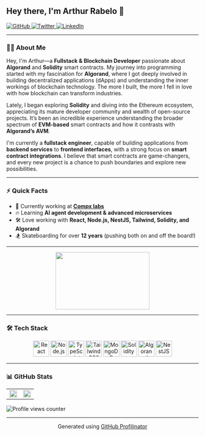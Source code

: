 <!-- Arthur Rabelo - Fullstack & Blockchain Developer -->

## Hey there, I'm Arthur Rabelo 👋  

<a href="https://github.com/p2arthur" target="_blank">
    <img src="https://img.shields.io/badge/github-%2324292e.svg?&style=for-the-badge&logo=github&logoColor=white" alt="GitHub" />
</a>
<a href="https://twitter.com/iam_p2" target="_blank">
    <img src="https://img.shields.io/badge/twitter-%2300acee.svg?&style=for-the-badge&logo=twitter&logoColor=white" alt="Twitter" />
</a>
<a href="https://linkedin.com/in/arthur-rabelo-front-end/" target="_blank">
    <img src="https://img.shields.io/badge/linkedin-%231E77B5.svg?&style=for-the-badge&logo=linkedin&logoColor=white" alt="LinkedIn" />
</a>

---

### 👨‍💻 About Me  

Hey, I'm Arthur—a **Fullstack & Blockchain Developer** passionate about **Algorand** and **Solidity** smart contracts. My journey into programming started with my fascination for **Algorand**, where I got deeply involved in building decentralized applications (dApps) and understanding the inner workings of blockchain technology. The more I built, the more I fell in love with how blockchain can transform industries.

Lately, I began exploring **Solidity** and diving into the Ethereum ecosystem, appreciating its mature developer community and wealth of open-source projects. It’s been an incredible experience understanding the broader spectrum of **EVM-based** smart contracts and how it contrasts with **Algorand’s AVM**.  

I'm currently a **fullstack engineer**, capable of building applications from **backend services** to **frontend interfaces**, with a strong focus on **smart contract integrations**. I believe that smart contracts are game-changers, and every new project is a chance to push boundaries and explore new possibilities.  

---

### ⚡ Quick Facts  

- 🏢 Currently working at **[Compx labs](https://compx.io)**  
- 🔥 Learning **AI agent development & advanced microservices**  
- 🛠️ Love working with **React, Node.js, NestJS, Tailwind, Solidity, and Algorand**  
- 🏂 Skateboarding for over **12 years** (pushing both on and off the board!)  

---

<div align="center">
    <img src="https://media.tenor.com/ang0VzOwbdAAAAAS/the-matrix-reloaded-matrix.gif" width="70%" height="150px" />
</div>

---

### 🛠️ Tech Stack  

<div align="center">
    <a href="https://reactjs.org/" target="_blank"><img src="https://profilinator.rishav.dev/skills-assets/react-original-wordmark.svg" alt="React" height="42" /></a>
    <a href="https://nodejs.org/" target="_blank"><img src="https://profilinator.rishav.dev/skills-assets/nodejs-original-wordmark.svg" alt="Node.js" height="42" /></a>
    <a href="https://www.typescriptlang.org/" target="_blank"><img src="https://profilinator.rishav.dev/skills-assets/typescript-original.svg" alt="TypeScript" height="42" /></a>
    <a href="https://tailwindcss.com/" target="_blank"><img src="https://profilinator.rishav.dev/skills-assets/tailwindcss.svg" alt="Tailwind CSS" height="42" /></a>
    <a href="https://www.mongodb.com/" target="_blank"><img src="https://profilinator.rishav.dev/skills-assets/mongodb-original-wordmark.svg" alt="MongoDB" height="42" /></a>
    <a href="https://soliditylang.org/" target="_blank"><img src="[https://profilinator.rishav.dev/skills-assets/solidity.svg](https://powersandwich.com.tw/_astro/solidity-logo.DAC_m-oG.webp)" alt="Solidity" height="42" /></a>
    <a href="https://algorand.com/" target="_blank"><img src="[https://profilinator.rishav.dev/skills-assets/algorand.svg](https://pbs.twimg.com/profile_images/962068712772616196/eYwuB0TO_400x400.jpg)" alt="Algorand" height="42" /></a>
    <a href="https://nestjs.com/" target="_blank"><img src="https://profilinator.rishav.dev/skills-assets/nestjs.svg" alt="NestJS" height="42" /></a>
</div>

---

### 📊 GitHub Stats  

<table width="100%">
    <tr>
        <td width="50%">
            <img src="https://github-readme-stats.vercel.app/api?username=p2arthur&show_icons=true&count_private=true&hide_border=true" width="100%" />
        </td>
        <td width="50%">
            <img src="https://github-readme-stats.vercel.app/api/top-langs/?username=p2arthur&hide_border=true&layout=compact" width="100%" />
        </td>
    </tr>
</table>

![Profile views counter](https://komarev.com/ghpvc/?username=p2arthur&&style=flat-square)  

---

<div align="center">
    Generated using <a href="https://profilinator.rishav.dev/" target="_blank">GitHub Profilinator</a>
</div>
